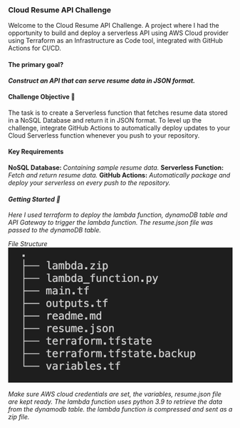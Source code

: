 ### Cloud Resume API Challenge 

<p>Welcome to the Cloud Resume API Challenge. A project where I had the opportunity to build and deploy a serverless API using AWS Cloud provider using Terraform as an Infrastructure as Code tool, integrated with GitHub Actions for CI/CD. 
</p>

#### The primary goal? 
<b><i>Construct an API that can serve resume data in JSON format.</i></b>

#### Challenge Objective 🎯

The task is to create a Serverless function that fetches resume data stored in a NoSQL Database and return it in JSON format. To level up the challenge, integrate GitHub Actions to automatically deploy updates to your Cloud Serverless function whenever you push to your repository. 

#### Key Requirements

<b>NoSQL Database: </b><i>Containing sample resume data.</i>
<b > Serverless Function:</b> <i>Fetch and return resume data.</i>
<b> GitHub Actions:</b> <i>Automatically package and deploy your serverless on every push to the repository.<i>

#### Getting Started 🚀

<p> Here I used terraform to  deploy the lambda function, dynamoDB table and API Gateway to trigger the lambda function.  The resume.json file was passed to the dynamoDB table.</p>

File Structure ![alt text](tree1.png)

Make sure AWS cloud credentials are set, the variables, resume.json file are kept ready.
The lambda function uses python 3.9 to retrieve the data from the dynamodb table. the lambda function is compressed and sent as a zip file.

